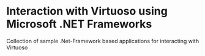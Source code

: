 # Interaction with Virtuoso using Microsoft .NET Frameworks 
Collection of sample .Net-Framework based applications for interacting with Virtuoso
